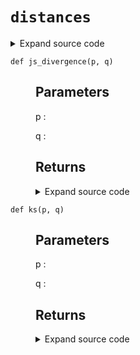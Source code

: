 # <code>distances</code>
<details class="source">
<summary>
<span>Expand source code</span>
</summary>
<pre>
```python
import math

import numpy as np


def hellinger(p, q):
    """

    Parameters
    ----------
    p :

    q :


    Returns
    -------

    """
    return math.sqrt(np.sum((np.sqrt(p) - np.sqrt(q)) ** 2) / 2)


def psi(p, q):
    """

    Parameters
    ----------
    p :

    q :


    Returns
    -------

    """
    return np.sum((p - q) * np.log(p / q))


def kl_divergence(p, q):
    """

    Parameters
    ----------
    p :

    q :


    Returns
    -------

    """
    kl = np.sum(p * np.log(p / q))
    return kl


def js_divergence(p, q):
    """

    Parameters
    ----------
    p :

    q :


    Returns
    -------

    """
    m = (p + q) / 2
    pm = kl_divergence(p, m)
    qm = kl_divergence(q, m)
    jsd = (pm + qm) / 2
    return jsd


def ks(p, q):
    """

    Parameters
    ----------
    p :

    q :


    Returns
    -------

    """
    return np.max(np.abs(np.cumsum(p) - np.cumsum(q)))
```
</pre>
</details>
## Functions
<dl>
<dt id="anovos.drift.distances.hellinger"><code class="name flex">
<span>def <span class="ident">hellinger</span></span>(<span>p, q)</span>
</code></dt>
<dd>
<div class="desc"><h2 id="parameters">Parameters</h2>
<p>p :</p>
<p>q :</p>
<h2 id="returns">Returns</h2></div>
<details class="source">
<summary>
<span>Expand source code</span>
</summary>
<pre>
```python
def hellinger(p, q):
    """

    Parameters
    ----------
    p :

    q :


    Returns
    -------

    """
    return math.sqrt(np.sum((np.sqrt(p) - np.sqrt(q)) ** 2) / 2)
```
</pre>
</details>
</dd>
<dt id="anovos.drift.distances.js_divergence"><code class="name flex">
<span>def <span class="ident">js_divergence</span></span>(<span>p, q)</span>
</code></dt>
<dd>
<div class="desc"><h2 id="parameters">Parameters</h2>
<p>p :</p>
<p>q :</p>
<h2 id="returns">Returns</h2></div>
<details class="source">
<summary>
<span>Expand source code</span>
</summary>
<pre>
```python
def js_divergence(p, q):
    """

    Parameters
    ----------
    p :

    q :


    Returns
    -------

    """
    m = (p + q) / 2
    pm = kl_divergence(p, m)
    qm = kl_divergence(q, m)
    jsd = (pm + qm) / 2
    return jsd
```
</pre>
</details>
</dd>
<dt id="anovos.drift.distances.kl_divergence"><code class="name flex">
<span>def <span class="ident">kl_divergence</span></span>(<span>p, q)</span>
</code></dt>
<dd>
<div class="desc"><h2 id="parameters">Parameters</h2>
<p>p :</p>
<p>q :</p>
<h2 id="returns">Returns</h2></div>
<details class="source">
<summary>
<span>Expand source code</span>
</summary>
<pre>
```python
def kl_divergence(p, q):
    """

    Parameters
    ----------
    p :

    q :


    Returns
    -------

    """
    kl = np.sum(p * np.log(p / q))
    return kl
```
</pre>
</details>
</dd>
<dt id="anovos.drift.distances.ks"><code class="name flex">
<span>def <span class="ident">ks</span></span>(<span>p, q)</span>
</code></dt>
<dd>
<div class="desc"><h2 id="parameters">Parameters</h2>
<p>p :</p>
<p>q :</p>
<h2 id="returns">Returns</h2></div>
<details class="source">
<summary>
<span>Expand source code</span>
</summary>
<pre>
```python
def ks(p, q):
    """

    Parameters
    ----------
    p :

    q :


    Returns
    -------

    """
    return np.max(np.abs(np.cumsum(p) - np.cumsum(q)))
```
</pre>
</details>
</dd>
<dt id="anovos.drift.distances.psi"><code class="name flex">
<span>def <span class="ident">psi</span></span>(<span>p, q)</span>
</code></dt>
<dd>
<div class="desc"><h2 id="parameters">Parameters</h2>
<p>p :</p>
<p>q :</p>
<h2 id="returns">Returns</h2></div>
<details class="source">
<summary>
<span>Expand source code</span>
</summary>
<pre>
```python
def psi(p, q):
    """

    Parameters
    ----------
    p :

    q :


    Returns
    -------

    """
    return np.sum((p - q) * np.log(p / q))
```
</pre>
</details>
</dd>
</dl>